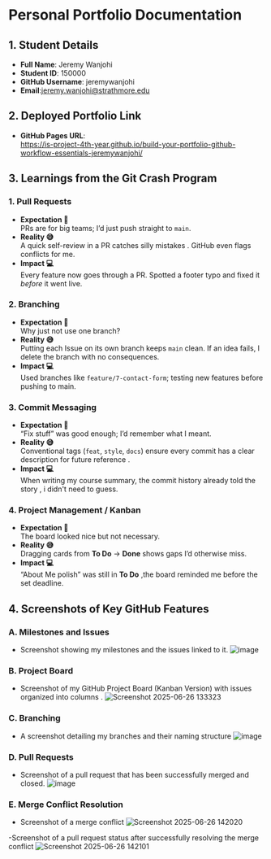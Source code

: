 # Personal Portfolio Documentation

## 1. Student Details

- **Full Name**: Jeremy Wanjohi
- **Student ID**: 150000
- **GitHub Username**: jeremywanjohi
- **Email**:jeremy.wanjohi@strathmore.edu

## 2. Deployed Portfolio Link

- **GitHub Pages URL**:  
  https://is-project-4th-year.github.io/build-your-portfolio-github-workflow-essentials-jeremywanjohi/

## 3. Learnings from the Git Crash Program

### 1. **Pull Requests**
- **Expectation 👀**  
  PRs are for big teams; I’d just push straight to `main`.
- **Reality 😅**  
  A quick self-review in a PR catches silly mistakes . GitHub even flags conflicts for me.
- **Impact 💻**  
  Every feature now goes through a PR. Spotted a footer typo and fixed it *before* it went live.


### 2. **Branching**
- **Expectation 👀**  
  Why just not use one branch?
- **Reality 😅**  
  Putting each Issue on its own branch keeps `main` clean. If an idea fails, I delete the branch with no consequences.
- **Impact 💻**  
  Used branches like `feature/7-contact-form`; testing new features before pushing to main.


### 3. **Commit Messaging**
- **Expectation 👀**  
  “Fix stuff” was good enough; I’d remember what I meant.
- **Reality 😅**  
  Conventional tags (`feat`, `style`, `docs`) ensure every commit has a clear description for future reference .
- **Impact 💻**  
  When writing my course summary, the commit history already told the story , i didn't need to guess.


### 4. **Project Management / Kanban**
- **Expectation 👀**  
  The board looked nice but not necessary.
- **Reality 😅**  
  Dragging cards from **To Do** → **Done** shows gaps I’d otherwise miss.
- **Impact 💻**  
  “About Me polish” was still in **To Do** ,the board reminded me before the set deadline.


## 4. Screenshots of Key GitHub Features


### A. Milestones and Issues

- Screenshot showing my milestones and the issues linked to it.
![image](https://github.com/user-attachments/assets/f2730d42-25ca-4554-a595-0fa206c31342)


### B. Project Board

- Screenshot of my GitHub Project Board (Kanban Version) with issues organized into columns .
![Screenshot 2025-06-26 133323](https://github.com/user-attachments/assets/506ad4a4-02c3-41e5-b523-7af3b95783d8)


### C. Branching

- A screenshot detailing my branches and their naming structure
![image](https://github.com/user-attachments/assets/83330a8e-8ea3-402a-8bcd-8eda53bee485)


### D. Pull Requests

- Screenshot of a pull request that has been successfully merged and closed.
![image](https://github.com/user-attachments/assets/659e6ca1-d247-460b-93d2-0dc34b519dba)


### E. Merge Conflict Resolution

- Screenshot of a merge conflict
![Screenshot 2025-06-26 142020](https://github.com/user-attachments/assets/3a7f018a-ac27-46ee-98db-9f7b80d22759)

-Screenshot of a pull request status after successfully resolving the merge conflict
![Screenshot 2025-06-26 142101](https://github.com/user-attachments/assets/87b486f2-4c6f-4c26-a01d-3d1a46cea7d4)
